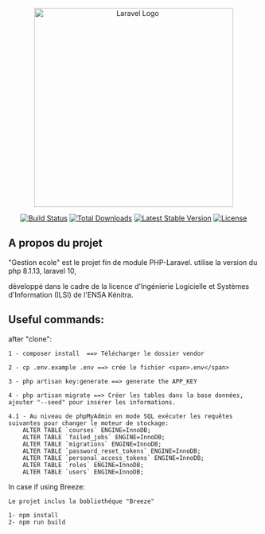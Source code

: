 <p align="center"><a href="https://laravel.com" target="_blank"><img src="https://raw.githubusercontent.com/laravel/art/master/logo-lockup/5%20SVG/2%20CMYK/1%20Full%20Color/laravel-logolockup-cmyk-red.svg" width="400" alt="Laravel Logo"></a></p>

<p align="center">
<a href="https://github.com/laravel/framework/actions"><img src="https://github.com/laravel/framework/workflows/tests/badge.svg" alt="Build Status"></a>
<a href="https://packagist.org/packages/laravel/framework"><img src="https://img.shields.io/packagist/dt/laravel/framework" alt="Total Downloads"></a>
<a href="https://packagist.org/packages/laravel/framework"><img src="https://img.shields.io/packagist/v/laravel/framework" alt="Latest Stable Version"></a>
<a href="https://packagist.org/packages/laravel/framework"><img src="https://img.shields.io/packagist/l/laravel/framework" alt="License"></a>
</p>

## A propos du projet

"Gestion ecole" est le projet fin de module PHP-Laravel. utilise la version du php 8.1.13, laravel 10,

développé dans le cadre de la licence d'Ingénierie Logicielle et Systèmes d'Information (ILSI) de l'ENSA Kénitra.


## Useful commands:
after "clone":

    1 - composer install  ==> Télécharger le dossier vendor

    2 - cp .env.example .env ==> crée le fichier <span>.env</span>

    3 - php artisan key:generate ==> generate the APP_KEY

    4 - php artisan migrate ==> Créer les tables dans la base données, ajouter "--seed" pour insérer les informations.

    4.1 - Au niveau de phpMyAdmin en mode SQL exécuter les requêtes suivantes pour changer le moteur de stockage:
        ALTER TABLE `courses` ENGINE=InnoDB;
        ALTER TABLE `failed_jobs` ENGINE=InnoDB;
        ALTER TABLE `migrations` ENGINE=InnoDB;
        ALTER TABLE `password_reset_tokens` ENGINE=InnoDB;
        ALTER TABLE `personal_access_tokens` ENGINE=InnoDB;
        ALTER TABLE `roles` ENGINE=InnoDB;
        ALTER TABLE `users` ENGINE=InnoDB;

In case if using Breeze:
    
    Le projet inclus la bobliothéque "Breeze"

    1- npm install    
    2- npm run build
